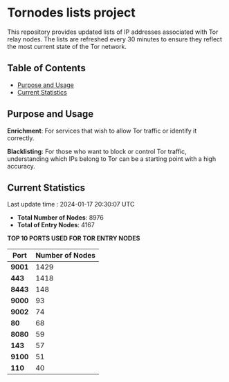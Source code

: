 # Tornodes lists project

This repository provides updated lists of IP addresses associated with Tor relay nodes. The lists are refreshed every 30 minutes to ensure they reflect the most current state of the Tor network.

## Table of Contents

- [Purpose and Usage](#purpose-and-usage)
- [Current Statistics](#current-statistics)


## Purpose and Usage

**Enrichment**: For services that wish to allow Tor traffic or identify it correctly.

**Blacklisting**: For those who want to block or control Tor traffic, understanding which IPs belong to Tor can be a starting point with a high accuracy.

## Current Statistics

Last update time : 2024-01-17 20:30:07 UTC

- **Total Number of Nodes**: 8976
- **Total of Entry Nodes**: 4167

**TOP 10 PORTS USED FOR TOR ENTRY NODES**

| **Port** | **Number of Nodes** |
|------|-----------------|
| **9001**   | 1429  |
| **443**   | 1418  |
| **8443**   | 148  |
| **9000**   | 93  |
| **9002**   | 74  |
| **80**   | 68  |
| **8080**   | 59  |
| **143**   | 57  |
| **9100**   | 51  |
| **110**   | 40  |

